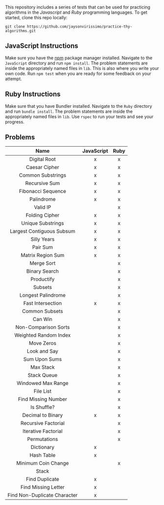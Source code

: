 This repository includes a series of tests that can be used for practicing algorithms in the _Javascript_ and _Ruby_ programming languages.
To get started, clone this repo locally:
```
git clone https://github.com/jaysonvirissimo/practice-thy-algorithms.git
```

## JavaScript Instructions
Make sure you have the [npm](https://www.npmjs.com/) package manager installed.
Navigate to the `JavaScript` directory and run `npm install`.
The problem statements are inside the appropriately named files in `lib`.
This is also where you write your own code.
Run `npm test` when you are ready for some feedback on your attempt.

## Ruby Instructions
Make sure that you have Bundler installed.
Navigate to the `Ruby` directory and run `bundle install`.
The problem statements are inside the appropriately named files in `lib`.
Use `rspec` to run your tests and see your progress.

## Problems
| Name                         | JavaScript | Ruby |
|:----------------------------:|:----------:| :---:|
| Digital Root                 | x          | x    |
| Caesar Cipher                | x          | x    |
| Common Substrings            | x          | x    |
| Recursive Sum                | x          | x    |
| Fibonacci Sequence           | x          | x    |
| Palindrome                   | x          | x    |
| Valid IP                     |            | x    |
| Folding Cipher               | x          | x    |
| Unique Substrings            | x          | x    |
| Largest Contiguous Subsum    | x          | x    |
| Silly Years                  | x          | x    |
| Pair Sum                     | x          | x    |
| Matrix Region Sum            | x          | x    |
| Merge Sort                   |            | x    |
| Binary Search                |            | x    |
| Productify                   |            | x    |
| Subsets                      |            | x    |
| Longest Palindrome           |            | x    |
| Fast Intersection            | x          | x    |
| Common Subsets               |            | x    |
| Can Win                      |            | x    |
| Non-Comparison Sorts         |            | x    |
| Weighted Random Index        |            | x    |
| Move Zeros                   |            | x    |
| Look and Say                 |            | x    |
| Sum Upon Sums                |            | x    |
| Max Stack                    |            | x    |
| Stack Queue                  |            | x    |
| Windowed Max Range           |            | x    |
| File List                    |            | x    |
| Find Missing Number          |            | x    |
| Is Shuffle?                  |            | x    |
| Decimal to Binary            | x          | x    |
| Recursive Factorial          |            | x    |
| Iterative Factorial          |            | x    |
| Permutations                 |            | x    |
| Dictionary                   | x          |      |
| Hash Table                   | x          |      |
| Minimum Coin Change          |            | x    |
| Stack                        |            |      |
| Find Duplicate               | x          |      |
| Find Missing Letter          | x          |      |
| Find Non-Duplicate Character | x          |      |
